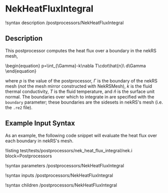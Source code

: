 # NekHeatFluxIntegral

!syntax description /postprocessors/NekHeatFluxIntegral

## Description

This postprocessor computes the heat flux over a boundary in the nekRS mesh,

\begin{equation}
p=\int_{\Gamma}-k\nabla T\cdot\hat{n}\ d\Gamma
\end{equation}

where $p$ is the value of the postprocessor,
$\Gamma$ is the boundary of the nekRS mesh (*not* the mesh mirror constructed with
NekRSMesh), $k$ is the fluid thermal conductivity, $T$ is the fluid temperature,
and $\hat{n}$ is the surface unit normal. The boundaries over which to integrate in
are specified with the `boundary` parameter; these boundaries
are the sidesets in nekRS's mesh (i.e. the `.re2` file).

## Example Input Syntax

As an example, the following code snippet will evaluate the heat flux
over each boundary in nekRS's mesh.

!listing test/tests/postprocessors/nek_heat_flux_integral/nek.i
  block=Postprocessors

!syntax parameters /postprocessors/NekHeatFluxIntegral

!syntax inputs /postprocessors/NekHeatFluxIntegral

!syntax children /postprocessors/NekHeatFluxIntegral
